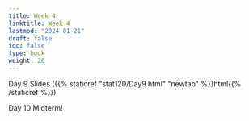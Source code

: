 ```yaml
---
title: Week 4 
linktitle: Week 4
lastmod: "2024-01-21"
draft: false  
toc: false  
type: book  
weight: 20
---
```


Day 9 Slides ({{% staticref "stat120/Day9.html" "newtab" %}}html{{% /staticref %}})

Day 10 Midterm!